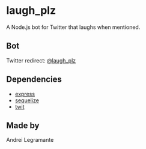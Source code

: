 # laugh_plz
A Node.js bot for Twitter that laughs when mentioned.

## Bot
Twitter redirect: [@laugh_plz](https://twitter.com/laugh_plz)

## Dependencies
- [express](https://github.com/expressjs/express)
- [sequelize](https://github.com/sequelize/sequelize)
- [twit](https://github.com/ttezel/twit)

## Made by
Andrei Legramante
